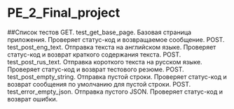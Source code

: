 # PE_2_Final_project
##Список тестов
GET. test_get_base_page. Базовая страница приложения. Проверяет статус-код и возвращаемое сообщение.
POST. test_post_eng_text. Отправка текста на английском языке. Проверяет статус-код и возврат краткого содержания текста.
POST. test_post_rus_text. Отправка короткого текста на русском языке. Проверяет статус-код и возврат тестового резюме.
POST. test_post_empty_string. Отправка пустой строки. Проверяет статус-код и возврат сообщения по умолчанию для пустой строки.
POST. test_error_empty_json. Отправка пустого JSON. Проверяет статус-код и возврат ошибки.

